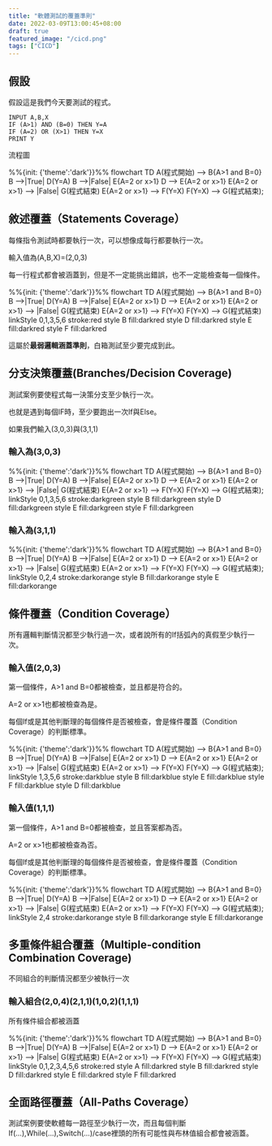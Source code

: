 ```yaml
---
title: "軟體測試的覆蓋準則"
date: 2022-03-09T13:00:45+08:00
draft: true
featured_image: "/cicd.png"
tags: ["CICD"]
---
```


## 假設

假設這是我們今天要測試的程式。

```none
INPUT A,B,X
IF (A>1) AND (B=0) THEN Y=A
IF (A=2) OR (X>1) THEN Y=X
PRINT Y
```

流程圖

<div class="mermaid">
%%{init: {'theme':'dark'}}%%
flowchart TD
    A(程式開始) --> B{A>1 and B=0}
    B -->|True| D(Y=A)
    B -->|False| E{A=2 or x>1}
    D --> E{A=2 or x>1}
    E{A=2 or x>1} --> |False| G(程式結束)
    E{A=2 or x>1} --> F(Y=X)
    F(Y=X) --> G(程式結束);
</div>

## 敘述覆蓋（Statements Coverage）

每條指令測試時都要執行一次，可以想像成每行都要執行一次。

輸入值為(A,B,X)=(2,0,3)

每一行程式都會被涵蓋到，但是不一定能挑出錯誤，也不一定能檢查每一個條件。

<div class="mermaid">
%%{init: {'theme':'dark'}}%%
flowchart TD
    A(程式開始) --> B{A>1 and B=0}
    B -->|True| D(Y=A)
    B -->|False| E{A=2 or x>1}
    D --> E{A=2 or x>1}
    E{A=2 or x>1} --> |False| G(程式結束)
    E{A=2 or x>1} --> F(Y=X)
    F(Y=X) --> G(程式結束)
    linkStyle 0,1,3,5,6  stroke:red
    style B  fill:darkred
    style D  fill:darkred
    style E  fill:darkred
    style F  fill:darkred
</div>

這屬於**最弱邏輯涵蓋準則**，白箱測試至少要完成到此。

## 分支決策覆蓋(Branches/Decision Coverage)

測試案例要使程式每一決策分支至少執行一次。

也就是遇到每個IF時，至少要跑出一次If與Else。

如果我們輸入(3,0,3)與(3,1,1)

### 輸入為(3,0,3)
<div class="mermaid">
%%{init: {'theme':'dark'}}%%
flowchart TD
    A(程式開始) --> B{A>1 and B=0}
    B -->|True| D(Y=A)
    B -->|False| E{A=2 or x>1}
    D --> E{A=2 or x>1}
    E{A=2 or x>1} --> |False| G(程式結束)
    E{A=2 or x>1} --> F(Y=X)
    F(Y=X) --> G(程式結束);
    linkStyle 0,1,3,5,6  stroke:darkgreen
    style B  fill:darkgreen
    style D  fill:darkgreen
    style E  fill:darkgreen
    style F  fill:darkgreen
</div>

### 輸入為(3,1,1)

<div class="mermaid">
%%{init: {'theme':'dark'}}%%
flowchart TD
    A(程式開始) --> B{A>1 and B=0}
    B -->|True| D(Y=A)
    B -->|False| E{A=2 or x>1}
    D --> E{A=2 or x>1}
    E{A=2 or x>1} --> |False| G(程式結束)
    E{A=2 or x>1} --> F(Y=X)
    F(Y=X) --> G(程式結束);
    linkStyle 0,2,4  stroke:darkorange
    style B  fill:darkorange
    style E  fill:darkorange
</div>

## 條件覆蓋（Condition Coverage）

所有邏輯判斷情況都至少執行過一次，或者說所有的If括弧內的真假至少執行一次。


### 輸入值(2,0,3)

第一個條件，A>1 and B=0都被檢查，並且都是符合的。

A=2 or x>1也都被檢查為是。

每個If或是其他判斷理的每個條件是否被檢查，會是條件覆蓋（Condition Coverage）的判斷標準。

<div class="mermaid">
%%{init: {'theme':'dark'}}%%
flowchart TD
    A(程式開始) --> B{A>1 and B=0}
    B -->|True| D(Y=A)
    B -->|False| E{A=2 or x>1}
    D --> E{A=2 or x>1}
    E{A=2 or x>1} --> |False| G(程式結束)
    E{A=2 or x>1} --> F(Y=X)
    F(Y=X) --> G(程式結束);
    linkStyle 1,3,5,6  stroke:darkblue
    style B  fill:darkblue
    style E  fill:darkblue
    style F  fill:darkblue
    style D  fill:darkblue
</div>

### 輸入值(1,1,1)

第一個條件，A>1 and B=0都被檢查，並且答案都為否。

A=2 or x>1也都被檢查為否。

每個If或是其他判斷理的每個條件是否被檢查，會是條件覆蓋（Condition Coverage）的判斷標準。

<div class="mermaid">
%%{init: {'theme':'dark'}}%%
flowchart TD
    A(程式開始) --> B{A>1 and B=0}
    B -->|True| D(Y=A)
    B -->|False| E{A=2 or x>1}
    D --> E{A=2 or x>1}
    E{A=2 or x>1} --> |False| G(程式結束)
    E{A=2 or x>1} --> F(Y=X)
    F(Y=X) --> G(程式結束);
    linkStyle 2,4  stroke:darkorange
    style B  fill:darkorange
    style E  fill:darkorange
</div>

## 多重條件組合覆蓋（Multiple-condition Combination Coverage)

不同組合的判斷情況都至少被執行一次

### 輸入組合(2,0,4)(2,1,1)(1,0,2)(1,1,1)

所有條件組合都被涵蓋

<div class="mermaid">
%%{init: {'theme':'dark'}}%%
flowchart TD
    A(程式開始) --> B{A>1 and B=0}
    B -->|True| D(Y=A)
    B -->|False| E{A=2 or x>1}
    D --> E{A=2 or x>1}
    E{A=2 or x>1} --> |False| G(程式結束)
    E{A=2 or x>1} --> F(Y=X)
    F(Y=X) --> G(程式結束)
    linkStyle 0,1,2,3,4,5,6  stroke:red
    style A  fill:darkred
    style B  fill:darkred
    style D  fill:darkred
    style E  fill:darkred
    style F  fill:darkred
</div>

## 全面路徑覆蓋（All-Paths Coverage）

測試案例要使軟體每一路徑至少執行一次，而且每個判斷If(...),While(...),Switch(...)/case裡頭的所有可能性與布林值組合都會被涵蓋。

<script src="https://cdn.jsdelivr.net/npm/mermaid/dist/mermaid.min.js"></script>